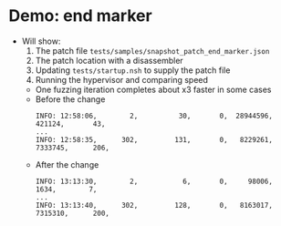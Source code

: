 # Demo: end marker
- Will show:
  1. The patch file `tests/samples/snapshot_patch_end_marker.json`
  2. The patch location with a disassembler
  3. Updating `tests/startup.nsh` to supply the patch file
  4. Running the hypervisor and comparing speed
    - One fuzzing iteration completes about x3 faster in some cases
     - Before the change
       ```log
       INFO: 12:58:06,        2,          30,       0,  28944596,    421124,       43,
       ...
       INFO: 12:58:35,      302,         131,       0,   8229261,   7333745,      206,
       ```
     - After the change
       ```log
       INFO: 13:13:30,        2,           6,       0,     98006,      1634,        7,
       ...
       INFO: 13:13:40,      302,         128,       0,   8163017,   7315310,      200,
       ```
